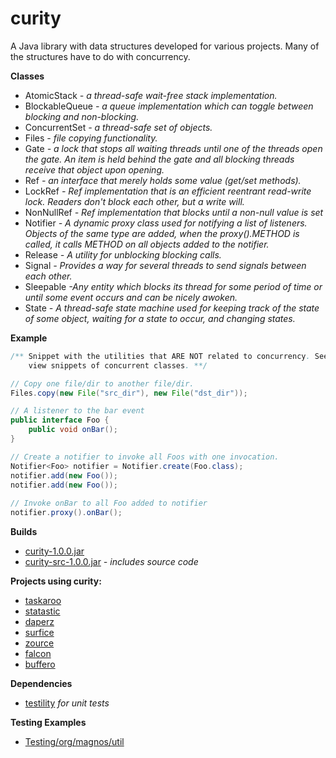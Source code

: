 curity
======

A Java library with data structures developed for various projects. Many of the structures have to do with concurrency.

**Classes**
- AtomicStack *- a thread-safe wait-free stack implementation.*
- BlockableQueue *- a queue implementation which can toggle between blocking and non-blocking.*
- ConcurrentSet *- a thread-safe set of objects.*
- Files *- file copying functionality.*
- Gate *- a lock that stops all waiting threads until one of the threads open the gate. An item is held behind the gate and all blocking threads receive that object upon opening.*
- Ref *- an interface that merely holds some value (get/set methods).*
- LockRef *- Ref implementation that is an efficient reentrant read-write lock. Readers don't block each other, but a write will.*
- NonNullRef *- Ref implementation that blocks until a non-null value is set*
- Notifier *- A dynamic proxy class used for notifying a list of listeners. Objects of the same type are added, when the proxy().METHOD is called, it calls METHOD on all objects added to the notifier.*
- Release *- A utility for unblocking blocking calls.*
- Signal *- Provides a way for several threads to send signals between each other.*
- Sleepable *-Any entity which blocks its thread for some period of time or until some event occurs and can be nicely awoken.*
- State *- A thread-safe state machine used for keeping track of the state of some object, waiting for a state to occur, and changing states.*

**Example**

```java
/** Snippet with the utilities that ARE NOT related to concurrency. See JavaDocs to 
    view snippets of concurrent classes. **/

// Copy one file/dir to another file/dir.
Files.copy(new File("src_dir"), new File("dst_dir"));

// A listener to the bar event
public interface Foo {
    public void onBar();
}

// Create a notifier to invoke all Foos with one invocation.
Notifier<Foo> notifier = Notifier.create(Foo.class);
notifier.add(new Foo());
notifier.add(new Foo());
 
// Invoke onBar to all Foo added to notifier
notifier.proxy().onBar();
```

**Builds**
- [curity-1.0.0.jar](https://github.com/ClickerMonkey/curity/blob/master/build/curity-1.0.0.jar?raw=true)
- [curity-src-1.0.0.jar](https://github.com/ClickerMonkey/curity/blob/master/build/curity-src-1.0.0.jar?raw=true) *- includes source code*

**Projects using curity:**
- [taskaroo](https://github.com/ClickerMonkey/taskaroo)
- [statastic](https://github.com/ClickerMonkey/statastic)
- [daperz](https://github.com/ClickerMonkey/daperz)
- [surfice](https://github.com/ClickerMonkey/surfice)
- [zource](https://github.com/ClickerMonkey/zource)
- [falcon](https://github.com/ClickerMonkey/falcon)
- [buffero](https://github.com/ClickerMonkey/buffero)

**Dependencies**
- [testility](https://github.com/ClickerMonkey/testility) *for unit tests*

**Testing Examples**
- [Testing/org/magnos/util](https://github.com/ClickerMonkey/curity/tree/master/Testing/org/magnos/util)
